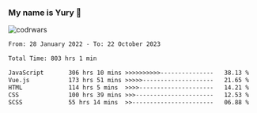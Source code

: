 ### My name is Yury 👋 
![codrwars](https://www.codewars.com/users/litury/badges/micro) 


<!--START_SECTION:waka-->

```txt
From: 28 January 2022 - To: 22 October 2023

Total Time: 803 hrs 1 min

JavaScript       306 hrs 10 mins >>>>>>>>>>---------------   38.13 %
Vue.js           173 hrs 51 mins >>>>>--------------------   21.65 %
HTML             114 hrs 5 mins  >>>>---------------------   14.21 %
CSS              100 hrs 39 mins >>>----------------------   12.53 %
SCSS             55 hrs 14 mins  >>-----------------------   06.88 %
```

<!--END_SECTION:waka-->

